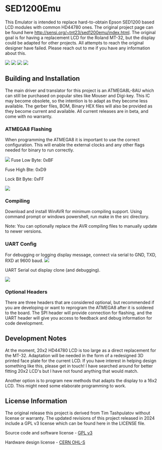 # SED1200Emu
This Emulator is intended to replace hard-to-obtain Epson SED1200 based LCD modules with common HD44780 ones. The original project page can be found here http://sensi.org/~tnt23/sed1200emu/index.html. The original goal is for having a replacement LCD for the Roland MT-32, but the display could be adapted for other projects. All attempts to reach the original designer have failed. Please reach out to me if you have any information about this. 

<img src='Images/sed1200emu_3d.png'>

<img src='Images/sed1200emu_MT32.jpeg'>

<img src='Images/sed1200emu_home.jpeg'>
<img src='Images/sed1200emu_closeup.jpeg'>

## Building and Installation
The main driver and translator for this project is an ATMEGA8L-8AU which can still be purchased on popular sites like Mouser and Digi-key. This IC may become obsolete, so the intention is to adapt as they become less available. The gerber files, BOM, Binary HEX files will also be provided as they become current and available. All current releases are in beta, and come with no warranty. 

### ATMEGA8 Flashing
When programming the ATMEGA8 it is important to use the correct configuration. This will enable the external clocks and any other flags needed for binary to run correctly. 

<img src='Images/ATMEGA8_config.png'>
Fuse Low Byte: 0xBF

Fuse High Bte: 0xD9

Lock Bit Byte: 0xFF

<img src='Images/sed1200emu_programmer.jpeg'>

### Compiling
Download and install WinAVR for minimum compiling support. Using command prompt or windows powershell, run make in the src directory.

Note: You can optionally replace the AVR compiling files to manually update to newer versions. 

### UART Config
For debugging or logging display message, connect via serial to GND, TXD, RXD at 9600 baud.
<img src='Images/sed1200emu_uart.jpeg'>

UART Serial out display clone (and debugging).

<img src='Images/sed1200emu_putty.gif'>

### Optional Headers
There are three headers that are considered optional, but recommended if you are developing or want to reprogram the ATMEGA8 after it is soldered to the board. The SPI header will provide connection for flashing, and the UART header will give you access to feedback and debug information for code development. 

## Development Notes
At the moment, 20x2 HD44780 LCD is too large as a direct replacement for the MT-32. Adaptation will be needed in the form of a redesigned 3D printed face plate for the current LCD. If you have interest in helping design something like this, please get in touch! I have searched around for better fitting 20x2 LCD's but I have not found anything that would match. 

Another option is to program new methods that adapts the display to a 16x2 LCD. This might need some elaborate programming to work. 

## License Information
The original release this project is derived from Tim Tashpulatov without license or warranty. The updated revisions of this project released in 2024 include a GPL v3 license which can be found here in the LICENSE file. 

Source code and software license - [GPL v3](https://github.com/skadarnold/sed1200emu/blob/master/LICENSE)

Hardware design license - [CERN OHL-S](https://ohwr.org/project/cernohl/-/wikis/uploads/819d71bea3458f71fba6cf4fb0f2de6b/cern_ohl_s_v2.txt)
